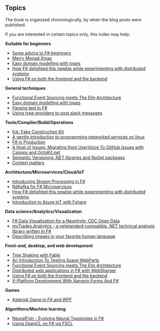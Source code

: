 ## Topics

The book is organized chronologically, by when the blog posts were published.

If you are interested in certain topics only, this index may help:

**Suitable for beginners**

* [Some advice to F# beginners](../2016-12-12-Pierre_Irrmann/index.md)
* [Merry Monad Xmas](../2016-12-11-Jeremy_Abbott/index.md)
* [Easy domain modelling with types](../2016-11-28-Mark_Seemann/index.md)
* [How F# delighted this newbie while experimenting with distributed systems](../2016-12-08-Hussam_Abu-Libdeh/index.md)
* [Using F# on both the frontend and the backend](../2016-12-06-Daniel_Bachler/index.md)

**General techniques**

* [Functional Event Sourcing meets The Elm Architecture](../2016-11-27-Anthony_Lloyd/index.md)
* [Easy domain modelling with types](../2016-11-28-Mark_Seemann/index.md)
* [Parsing text in F#](../2016-12-10-Erik_Schierboom/index.md)
* [Using type providers to post slack messages](../2016-12-05-Rachel_Reese/index.md)

**Tools/Compiler/Build/Operations**

* [fck: Fake Construction Kit](../2016-12-04-Jeremie_Chassaing/index.md)
* [A gentle introduction to programming networked services on linux](../2016-12-03-Henrik_Feldt/index.md)
* [F# in Production](../2016-12-02-Kristian_Schmidt/index.md)
* [A Host of Issues: Migrating from UserVoice To GitHub Issues with Canopy and OctoKit.net](../2016-12-02-Chet_Husk/index.md)
* [Semantic Versioning .NET libraries and NuGet packages](../2016-12-01-Ramon_Soto_Mathiesen/index.md)
* [Context matters](../2016-12-01-Steffen_Forkmann/index.md)

**Architecture/Microservices/Cloud/IoT**

* [Introducing Stream Processing in F#](../2016-11-29-Mikhail_Shilkov/index.md)
* [RdKafka for F# Microservices](../2016-12-08-Jonathan_Leaver/index.md)
* [How F# delighted this newbie while experimenting with distributed systems](../2016-12-08-Hussam_Abu-Libdeh/index.md)
* [Introduction to Azure IoT with Fsharp](../2016-11-28-Bill_Berry/index.md)

**Data science/Analytics/Visualization**

* [F# Data Visualization for a Neophyte: CDC Open Data](../2016-11-27-Rick_Pack/index.md)
* [myTrades.Analytics - a netstandard compatible .NET technical analysis library written in F#](../2016-12-09-Gergely_Kalapos/index.md)
* [Describing images in your favorite human language](../2016-12-07-Edgar_Sanchez/index.md)

**Front-end, desktop, and web development**

* [Tree Shaking with Fable](../2016-11-30-Alfonso_Garcia-Caro/index.md)
* [An Introduction To Testing Suave WebParts](../2016-12-11-Matt_Olson/index.md)
* [Functional Event Sourcing meets The Elm Architecture](../2016-11-27-Anthony_Lloyd/index.md)
* [Distributed web applications in F# with WebSharper](../2016-12-07-Andras_Janko/index.md)
* [Using F# on both the frontend and the backend](../2016-12-06-Daniel_Bachler/index.md)
* [X-Platform Development With Xamarin.Forms And F#](../2016-12-04-Phillip_Trelford/index.md)

**Games**

* [Asterisk Game in F# and WPF](../2016-12-06-Mark_Heath/index.md)

**Algorithms/Machine learning**

* [NeuralFish - Evolving Neural Topologies in F#](../2016-11-30-Jeremy_Bellows/index.md)
* [Using OpenCL on F# via FSCL](../2016-11-29-josesoyo/index.md)
